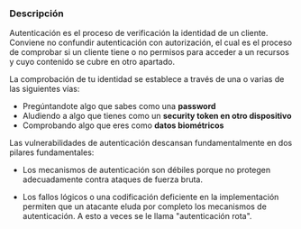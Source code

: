 ### Descripción

Autenticación es el proceso de verificación la identidad de un cliente. Conviene no confundir autenticación con autorización, el cual es el proceso de comprobar si un cliente tiene o no permisos para acceder a un recursos y cuyo contenido se cubre en otro apartado.

La comprobación de tu identidad se establece a través de una o varias de las siguientes vías:

- Pregúntandote algo que sabes como una **password**
- Aludiendo a algo que tienes como un **security token en otro dispositivo**
- Comprobando algo que eres como **datos biométricos**

Las vulnerabilidades de autenticación descansan fundamentalmente en dos pilares fundamentales:

- Los mecanismos de autenticación son débiles porque no protegen adecuadamente contra ataques de fuerza bruta.

- Los fallos lógicos o una codificación deficiente en la implementación permiten que un atacante eluda por completo los mecanismos de autenticación. A esto a veces se le llama "autenticación rota".